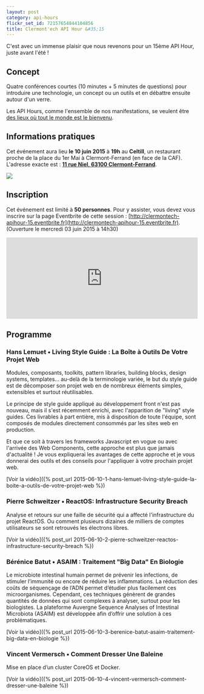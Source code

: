```yaml
---
layout: post
category: api-hours
flickr_set_id: 72157654844104856
title: Clermont'ech API Hour &#35;15
---
```


C'est avec un immense plaisir que nous revenons pour un 15ème API Hour, juste
avant l'été !

## Concept

Quatre conférences courtes (10 minutes + 5 minutes de questions) pour
introduire une technologie, un concept ou un outils et en débattre ensuite
autour d'un verre.

Les API Hours, comme l'ensemble de nos manifestations, se veulent être [des
lieux où tout le monde est le bienvenu](/code-of-conduct.html).

## Informations pratiques

Cet événement aura lieu **le 10 juin 2015** à **19h** au **Celtill**, un
restaurant proche de la place du 1er Mai à Clermont-Ferrand (en face de la
CAF).  L'adresse exacte est : [**11 rue Niel, 63100
Clermont-Ferrand**](https://maps.google.fr/maps?ie=UTF8&cid=3358887464373546188&q=Celtill).

[![](http://maps.googleapis.com/maps/api/staticmap?center=Celtill&size=600x400&sensor=false&markers=color:red|45.78431,3.10160)](https://maps.google.fr/maps?ie=UTF8&cid=3358887464373546188&q=Celtill)

## Inscription

Cet événement est limité à **50 personnes**. Pour y assister, vous devez vous
inscrire sur la page Eventbrite de cette session :
[http://clermontech-apihour-15.eventbrite.fr](http://clermontech-apihour-15.eventbrite.fr).
(Ouverture le mercredi 03 juin 2015 à 14h30)

<iframe src="http://www.eventbrite.com/tickets-external?eid=17207195184&amp;ref=etckt&amp;v=2" frameborder="0" height="214" width="100%" vspace="0" hspace="0" marginheight="5" marginwidth="5" scrolling="auto" allowtransparency="true">Clermont'ech Eventbrite</iframe>

## Programme

### Hans Lemuet • Living Style Guide : La Boîte à Outils De Votre Projet Web

Modules, composants, toolkits, pattern libraries, building blocks, design
systems, templates... au-delà de la terminologie variée, le but du style guide
est de décomposer son projet web en de nombreux éléments simples, extensibles
et surtout réutilisables.

Le principe de style guide appliqué au développement front n'est pas nouveau,
mais il s'est récemment enrichi, avec l'apparition de "living" style guides.
Ces livrables à part entière, mis à disposition de toute l'équipe, sont
composés de modules directement consommés par les sites web en production.

Et que ce soit à travers les frameworks Javascript en vogue ou avec l'arrivée
des Web Components, cette approche est plus que jamais d'actualité !  Je vous
expliquerai les avantages de cette approche et je vous donnerai des outils et
des conseils pour l'appliquer à votre prochain projet web.

[Voir la vidéo]({% post_url 2015-06-10-1-hans-lemuet-living-style-guide-la-boite-a-outils-de-votre-projet-web %})

### Pierre Schweitzer • ReactOS: Infrastructure Security Breach

Analyse et retours sur une faille de sécurité qui a affecté l'infrastructure du
projet ReactOS. Ou comment plusieurs dizaines de milliers de comptes
utilisateurs se sont retrouvés les électrons libres.

[Voir la vidéo]({% post_url 2015-06-10-2-pierre-schweitzer-reactos-infrastructure-security-breach %})

### Bérénice Batut • ASAIM : Traitement "Big Data" En Biologie

Le microbiote intestinal humain permet de prévenir les infections, de stimuler
l’immunité ou encore de réduire les inflammations. La réduction des coûts de
séquençage de l’ADN permet d’étudier plus facilement ces microorganismes.
Cependant, ces techniques génèrent de grandes quantités de données qui sont
complexes à analyser, surtout pour les biologistes. La plateforme Auvergne
Sequence Analyses of Intestinal Microbiota (ASAIM) est développée afin d’offrir
une solution à ces problématiques.

[Voir la vidéo]({% post_url 2015-06-10-3-berenice-batut-asaim-traitement-big-data-en-biologie %})

### Vincent Vermersch • Comment Dresser Une Baleine

Mise en place d’un cluster CoreOS et Docker.

[Voir la vidéo]({% post_url 2015-06-10-4-vincent-vermersch-comment-dresser-une-baleine %})
